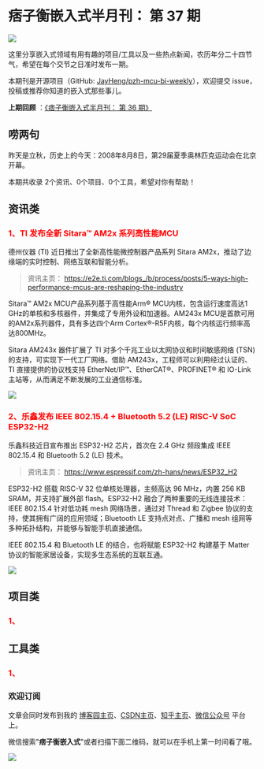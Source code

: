 # 痞子衡嵌入式半月刊： 第 37 期

![](http://henjay724.com/image/cnblogs/pzh_mcu_bi_weekly.PNG)

这里分享嵌入式领域有用有趣的项目/工具以及一些热点新闻，农历年分二十四节气，希望在每个交节之日准时发布一期。

本期刊是开源项目（GitHub: [JayHeng/pzh-mcu-bi-weekly](https://github.com/JayHeng/pzh-mcu-bi-weekly)），欢迎提交 issue，投稿或推荐你知道的嵌入式那些事儿。

**上期回顾** ：[《痞子衡嵌入式半月刊： 第 36 期》](https://www.cnblogs.com/henjay724/p/15057813.html)

## 唠两句

昨天是立秋，历史上的今天：2008年8月8日，第29届夏季奥林匹克运动会在北京开幕。

本期共收录 2个资讯、0个项目、0个工具，希望对你有帮助！

## 资讯类

### <font color="red">1、TI 发布全新 Sitara™ AM2x 系列高性能MCU</font>

德州仪器 (TI) 近日推出了全新高性能微控制器产品系列 Sitara AM2x，推动了边缘端的实时控制、网络互联和智能分析。

> 资讯主页： https://e2e.ti.com/blogs_/b/process/posts/5-ways-high-performance-mcus-are-reshaping-the-industry

Sitara™ AM2x MCU产品系列基于高性能Arm® MCU内核，包含运行速度高达1 GHz的单核和多核器件，并集成了专用外设和加速器。AM243x MCU是首款可用的AM2x系列器件，具有多达四个Arm Cortex®-R5F内核，每个内核运行频率高达800MHz。

Sitara AM243x 器件扩展了 TI 对多个千兆工业以太网协议和时间敏感网络 (TSN) 的支持，可实现下一代工厂网络。借助 AM243x，工程师可以利用经过认证的、TI 直接提供的协议栈支持 EtherNet/IP™、EtherCAT®、PROFINET® 和 IO-Link 主站等，从而满足不断发展的工业通信标准。

![](http://henjay724.com/image/biweekly20210808/Sitara-AM2x.PNG)

### <font color="red">2、乐鑫发布 IEEE 802.15.4 + Bluetooth 5.2 (LE) RISC-V SoC ESP32-H2</font>

乐鑫科技近日宣布推出 ESP32-H2 芯片，首次在 2.4 GHz 频段集成 IEEE 802.15.4 和 Bluetooth 5.2 (LE) 技术。

> 资讯主页： https://www.espressif.com/zh-hans/news/ESP32_H2

ESP32-H2 搭载 RISC-V 32 位单核处理器，主频高达 96 MHz，内置 256 KB SRAM，并支持扩展外部 flash。ESP32-H2 融合了两种重要的无线连接技术：IEEE 802.15.4 针对低功耗 mesh 网络场景，通过对 Thread 和 Zigbee 协议的支持，使其拥有广阔的应用领域；Bluetooth LE 支持点对点、广播和 mesh 组网等多种拓扑结构，并能够与智能手机直接通信。

IEEE 802.15.4 和 Bluetooth LE 的结合，也将赋能 ESP32-H2 构建基于 Matter 协议的智能家居设备，实现多生态系统的互联互通。

![](http://henjay724.com/image/biweekly20210808/ESP32-H2.PNG)

## 项目类

### <font color="red">1、</font>


## 工具类

### <font color="red">1、</font>



### 欢迎订阅

文章会同时发布到我的 [博客园主页](https://www.cnblogs.com/henjay724/)、[CSDN主页](https://blog.csdn.net/henjay724)、[知乎主页](https://www.zhihu.com/people/henjay724)、[微信公众号](http://weixin.sogou.com/weixin?type=1&query=痞子衡嵌入式) 平台上。

微信搜索"__痞子衡嵌入式__"或者扫描下面二维码，就可以在手机上第一时间看了哦。

![](http://henjay724.com/image/github/pzhMcu_qrcode_258x258.jpg)

